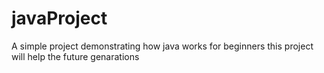 # javaProject

A simple project demonstrating how java works for beginners
this project will help the future genarations
